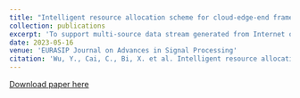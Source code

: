 ```yaml
---
title: "Intelligent resource allocation scheme for cloud-edge-end framework aided multi-source data stream"
collection: publications
excerpt: 'To support multi-source data stream generated from Internet of Things devices, edge computing emerges as a promising computing pattern with low latency and high bandwidth compared to cloud computing. To enhance the performance of edge computing within limited communication and computation resources, we study a cloud-edge-end computing architecture, where one cloud server and multiple computational access points can collaboratively process the compute-intensive data streams that come from multiple sources. Moreover, a multi-source environment is considered, in which the wireless channel and the characteristic of the data stream are time-varying. To adapt to the dynamic network environment, we first formulate the optimization problem as a markov decision process and then decompose it into a data stream offloading ratio assignment sub-problem and a resource allocation sub-problem. Meanwhile, in order to reduce the action space, we further design a novel approach that combines the proximal policy optimization (PPO) scheme with convex optimization, where the PPO is used for the data stream offloading assignment, while the convex optimization is employed for the resource allocation. The simulated out-comes in this work can help the development of the application of the multi-sour data stream.'
date: 2023-05-16
venue: 'EURASIP Journal on Advances in Signal Processing'
citation: 'Wu, Y., Cai, C., Bi, X. et al. Intelligent resource allocation scheme for cloud-edge-end framework aided multi-source data stream. EURASIP J. Adv. Signal Process. 2023, 56 (2023). https://doi.org/10.1186/s13634-023-01018-x'
---  
```

[Download paper here](https://asp-eurasipjournals.springeropen.com/articles/10.1186/s13634-023-01018-x)
